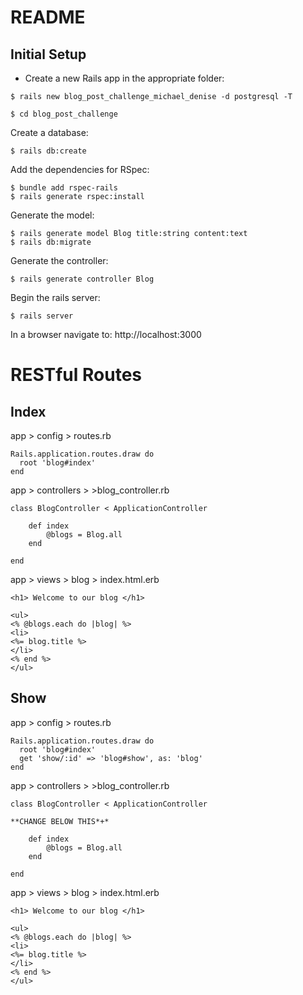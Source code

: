 # README

## Initial Setup

- Create a new Rails app in the appropriate folder: 
```
$ rails new blog_post_challenge_michael_denise -d postgresql -T
```

```
$ cd blog_post_challenge
```

Create a database: 
```
$ rails db:create
```
Add the dependencies for RSpec:
```
$ bundle add rspec-rails
$ rails generate rspec:install
```

Generate the model:
```
$ rails generate model Blog title:string content:text
$ rails db:migrate
```

Generate the controller:
```
$ rails generate controller Blog
```

Begin the rails server: 
```
$ rails server
```

In a browser navigate to: http://localhost:3000

# RESTful Routes

## Index

app > config > routes.rb

```
Rails.application.routes.draw do
  root 'blog#index'
end
```

app > controllers > >blog_controller.rb

```
class BlogController < ApplicationController
    
    def index
        @blogs = Blog.all
    end

end
```

app > views > blog > index.html.erb

```
<h1> Welcome to our blog </h1>

<ul>
<% @blogs.each do |blog| %>
<li>
<%= blog.title %>
</li>
<% end %>
</ul>
```

## Show

app > config > routes.rb

```
Rails.application.routes.draw do
  root 'blog#index'
  get 'show/:id' => 'blog#show', as: 'blog'
end
```

app > controllers > >blog_controller.rb

```
class BlogController < ApplicationController

**CHANGE BELOW THIS*+*
    
    def index
        @blogs = Blog.all
    end

end
```

app > views > blog > index.html.erb

```
<h1> Welcome to our blog </h1>

<ul>
<% @blogs.each do |blog| %>
<li>
<%= blog.title %>
</li>
<% end %>
</ul>
```
